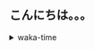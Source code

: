 ## こんにちは。。。

<p></p>

<details>
<summary>waka-time</summary>

<!--START_SECTION:waka-->
![Code Time](http://img.shields.io/badge/Code%20Time-69%20hrs%2028%20mins-blue)

**🐱 My GitHub Data** 

> 📦 560 Bytes Used in GitHub's Storage 
 > 
> 🏆 23 Contributions in the Year 2023
 > 
> 🚫 Not Opted to Hire
 > 
> 📜 4 Public Repositories 
 > 
> 🔑 1 Private Repositories 
 > 
**I'm an Early 🐤** 

```text
🌞 Morning                94 commits          ████░░░░░░░░░░░░░░░░░░░░░   14.51 % 
🌆 Daytime                230 commits         █████████░░░░░░░░░░░░░░░░   35.49 % 
🌃 Evening                272 commits         ██████████░░░░░░░░░░░░░░░   41.98 % 
🌙 Night                  52 commits          ██░░░░░░░░░░░░░░░░░░░░░░░   08.02 % 
```
📅 **I'm Most Productive on Wednesday** 

```text
Monday                   69 commits          ███░░░░░░░░░░░░░░░░░░░░░░   10.65 % 
Tuesday                  85 commits          ███░░░░░░░░░░░░░░░░░░░░░░   13.12 % 
Wednesday                138 commits         █████░░░░░░░░░░░░░░░░░░░░   21.30 % 
Thursday                 74 commits          ███░░░░░░░░░░░░░░░░░░░░░░   11.42 % 
Friday                   120 commits         █████░░░░░░░░░░░░░░░░░░░░   18.52 % 
Saturday                 38 commits          █░░░░░░░░░░░░░░░░░░░░░░░░   05.86 % 
Sunday                   124 commits         █████░░░░░░░░░░░░░░░░░░░░   19.14 % 
```


📊 **This Week I Spent My Time On** 

```text
🕑︎ Time Zone: Asia/Tokyo

💬 Programming Languages: 
Go                       10 hrs 58 mins      ████████████████░░░░░░░░░   63.57 % 
Makefile                 3 hrs 52 mins       ██████░░░░░░░░░░░░░░░░░░░   22.49 % 
Markdown                 1 hr 4 mins         ██░░░░░░░░░░░░░░░░░░░░░░░   06.25 % 
YAML                     47 mins             █░░░░░░░░░░░░░░░░░░░░░░░░   04.57 % 
Bash                     14 mins             ░░░░░░░░░░░░░░░░░░░░░░░░░   01.38 % 

🔥 Editors: 
VS Code                  17 hrs 15 mins      █████████████████████████   100.00 % 

💻 Operating System: 
Mac                      17 hrs 15 mins      █████████████████████████   100.00 % 
```

**I Mostly Code in Shell** 

```text
Shell                    3 repos             █████████░░░░░░░░░░░░░░░░   37.50 % 
Go                       2 repos             ██████░░░░░░░░░░░░░░░░░░░   25.00 % 
TypeScript               2 repos             ██████░░░░░░░░░░░░░░░░░░░   25.00 % 
Dockerfile               1 repo              ███░░░░░░░░░░░░░░░░░░░░░░   12.50 % 
```



**Timeline**

![Lines of Code chart](https://raw.githubusercontent.com/purapetino/purapetino/main/assets/bar_graph.png)


 Last Updated on 14/03/2023 15:21:52 UTC
<!--END_SECTION:waka-->

</details>
